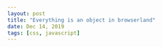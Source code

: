 ```yaml
---
layout: post
title: "Everything is an object in browserland"
date: Dec 14, 2019
tags: [css, javascript]
---
```

